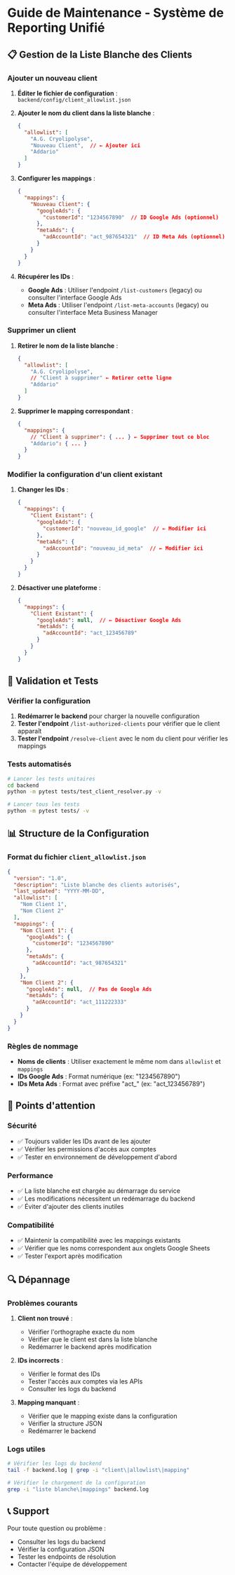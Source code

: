 # Guide de Maintenance - Système de Reporting Unifié

## 📋 **Gestion de la Liste Blanche des Clients**

### **Ajouter un nouveau client**

1. **Éditer le fichier de configuration** : `backend/config/client_allowlist.json`

2. **Ajouter le nom du client dans la liste blanche** :
   ```json
   {
     "allowlist": [
       "A.G. Cryolipolyse",
       "Nouveau Client",  // ← Ajouter ici
       "Addario"
     ]
   }
   ```

3. **Configurer les mappings** :
   ```json
   {
     "mappings": {
       "Nouveau Client": {
         "googleAds": {
           "customerId": "1234567890"  // ID Google Ads (optionnel)
         },
         "metaAds": {
           "adAccountId": "act_987654321"  // ID Meta Ads (optionnel)
         }
       }
     }
   }
   ```

4. **Récupérer les IDs** :
   - **Google Ads** : Utiliser l'endpoint `/list-customers` (legacy) ou consulter l'interface Google Ads
   - **Meta Ads** : Utiliser l'endpoint `/list-meta-accounts` (legacy) ou consulter l'interface Meta Business Manager

### **Supprimer un client**

1. **Retirer le nom de la liste blanche** :
   ```json
   {
     "allowlist": [
       "A.G. Cryolipolyse",
       // "Client à supprimer" ← Retirer cette ligne
       "Addario"
     ]
   }
   ```

2. **Supprimer le mapping correspondant** :
   ```json
   {
     "mappings": {
       // "Client à supprimer": { ... } ← Supprimer tout ce bloc
       "Addario": { ... }
     }
   }
   ```

### **Modifier la configuration d'un client existant**

1. **Changer les IDs** :
   ```json
   {
     "mappings": {
       "Client Existant": {
         "googleAds": {
           "customerId": "nouveau_id_google"  // ← Modifier ici
         },
         "metaAds": {
           "adAccountId": "nouveau_id_meta"  // ← Modifier ici
         }
       }
     }
   }
   ```

2. **Désactiver une plateforme** :
   ```json
   {
     "mappings": {
       "Client Existant": {
         "googleAds": null,  // ← Désactiver Google Ads
         "metaAds": {
           "adAccountId": "act_123456789"
         }
       }
     }
   }
   ```

## 🔧 **Validation et Tests**

### **Vérifier la configuration**

1. **Redémarrer le backend** pour charger la nouvelle configuration
2. **Tester l'endpoint** `/list-authorized-clients` pour vérifier que le client apparaît
3. **Tester l'endpoint** `/resolve-client` avec le nom du client pour vérifier les mappings

### **Tests automatisés**

```bash
# Lancer les tests unitaires
cd backend
python -m pytest tests/test_client_resolver.py -v

# Lancer tous les tests
python -m pytest tests/ -v
```

## 📊 **Structure de la Configuration**

### **Format du fichier `client_allowlist.json`**

```json
{
  "version": "1.0",
  "description": "Liste blanche des clients autorisés",
  "last_updated": "YYYY-MM-DD",
  "allowlist": [
    "Nom Client 1",
    "Nom Client 2"
  ],
  "mappings": {
    "Nom Client 1": {
      "googleAds": {
        "customerId": "1234567890"
      },
      "metaAds": {
        "adAccountId": "act_987654321"
      }
    },
    "Nom Client 2": {
      "googleAds": null,  // Pas de Google Ads
      "metaAds": {
        "adAccountId": "act_111222333"
      }
    }
  }
}
```

### **Règles de nommage**

- **Noms de clients** : Utiliser exactement le même nom dans `allowlist` et `mappings`
- **IDs Google Ads** : Format numérique (ex: "1234567890")
- **IDs Meta Ads** : Format avec préfixe "act_" (ex: "act_123456789")

## 🚨 **Points d'attention**

### **Sécurité**
- ✅ Toujours valider les IDs avant de les ajouter
- ✅ Vérifier les permissions d'accès aux comptes
- ✅ Tester en environnement de développement d'abord

### **Performance**
- ✅ La liste blanche est chargée au démarrage du service
- ✅ Les modifications nécessitent un redémarrage du backend
- ✅ Éviter d'ajouter des clients inutiles

### **Compatibilité**
- ✅ Maintenir la compatibilité avec les mappings existants
- ✅ Vérifier que les noms correspondent aux onglets Google Sheets
- ✅ Tester l'export après modification

## 🔍 **Dépannage**

### **Problèmes courants**

1. **Client non trouvé** :
   - Vérifier l'orthographe exacte du nom
   - Vérifier que le client est dans la liste blanche
   - Redémarrer le backend après modification

2. **IDs incorrects** :
   - Vérifier le format des IDs
   - Tester l'accès aux comptes via les APIs
   - Consulter les logs du backend

3. **Mapping manquant** :
   - Vérifier que le mapping existe dans la configuration
   - Vérifier la structure JSON
   - Redémarrer le backend

### **Logs utiles**

```bash
# Vérifier les logs du backend
tail -f backend.log | grep -i "client\|allowlist\|mapping"

# Vérifier le chargement de la configuration
grep -i "liste blanche\|mappings" backend.log
```

## 📞 **Support**

Pour toute question ou problème :
- Consulter les logs du backend
- Vérifier la configuration JSON
- Tester les endpoints de résolution
- Contacter l'équipe de développement
